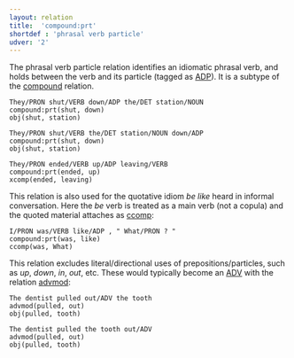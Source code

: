 ```yaml
---
layout: relation
title:  'compound:prt'
shortdef : 'phrasal verb particle'
udver: '2'
---
```


The phrasal verb particle relation identifies an idiomatic phrasal verb, and
holds between the verb and its particle (tagged as [ADP]()). It is a subtype of the
[compound]() relation.

~~~ sdparse
They/PRON shut/VERB down/ADP the/DET station/NOUN
compound:prt(shut, down)
obj(shut, station)
~~~

~~~ sdparse
They/PRON shut/VERB the/DET station/NOUN down/ADP
compound:prt(shut, down)
obj(shut, station)
~~~

~~~ sdparse
They/PRON ended/VERB up/ADP leaving/VERB
compound:prt(ended, up)
xcomp(ended, leaving)
~~~

This relation is also used for the quotative idiom *be like* heard in informal conversation. Here the *be* verb is treated as a main verb (not a copula) and the quoted material attaches as [ccomp]():

~~~ sdparse
I/PRON was/VERB like/ADP , " What/PRON ? "
compound:prt(was, like)
ccomp(was, What)
~~~


This relation excludes literal/directional uses of prepositions/particles, such as _up_, _down_, _in_, _out_, etc.
These would typically become an [ADV]() with the relation [advmod]():

~~~ sdparse
The dentist pulled out/ADV the tooth
advmod(pulled, out)
obj(pulled, tooth)
~~~

~~~ sdparse
The dentist pulled the tooth out/ADV
advmod(pulled, out)
obj(pulled, tooth)
~~~
<!-- Interlanguage links updated Po lis 14 15:35:16 CET 2022 -->
